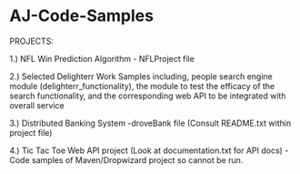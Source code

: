 # AJ-Code-Samples

PROJECTS:

1.) NFL Win Prediction Algorithm - NFLProject file

2.) Selected Delighterr Work Samples including, people search engine module (delighterr_functionality), 
    the module to test the efficacy of the search functionality, and the corresponding web API to be integrated with overall
    service
      
3.) Distributed Banking System -droveBank file (Consult README.txt within project file)
      
4.) Tic Tac Toe Web API project (Look at documentation.txt for API docs)
        -Code samples of Maven/Dropwizard project so cannot be run. 


